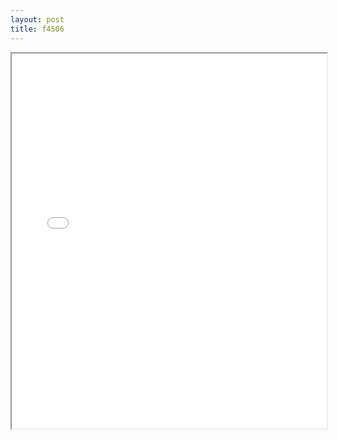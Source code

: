 ```yaml
---
layout: post
title: f4506
---
```


<div class="pdf-container">
<iframe src="/ea/assets/pdfs/f4506.pdf" height="600" width="100%" allowFullScreen="true"></iframe>
</div>

